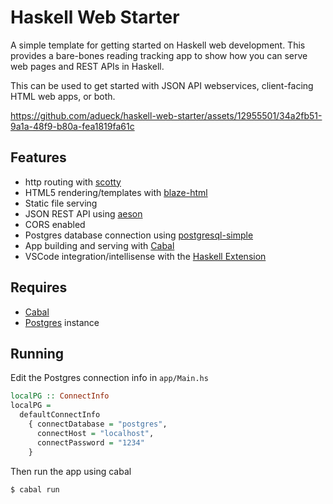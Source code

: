 # Haskell Web Starter

A simple template for getting started on Haskell web development. This provides a bare-bones reading tracking app to show how you can serve web pages and REST APIs in Haskell.

This can be used to get started with JSON API webservices, client-facing HTML web apps, or both.

https://github.com/adueck/haskell-web-starter/assets/12955501/34a2fb51-9a1a-48f9-b80a-fea1819fa61c

## Features

- http routing with [scotty](https://hackage.haskell.org/package/scotty)
- HTML5 rendering/templates with [blaze-html](https://hackage.haskell.org/package/blaze-html)
- Static file serving
- JSON REST API using [aeson](https://hackage.haskell.org/package/aeson)
- CORS enabled
- Postgres database connection using [postgresql-simple](https://hackage.haskell.org/package/postgresql-simple)
- App building and serving with [Cabal](https://hackage.haskell.org/package/Cabal)
- VSCode integration/intellisense with the [Haskell Extension](https://marketplace.visualstudio.com/items?itemName=haskell.haskell)

## Requires

- [Cabal](https://hackage.haskell.org/package/Cabal)
- [Postgres](https://www.postgresql.org/) instance

## Running

Edit the Postgres connection info in `app/Main.hs`

```hs
localPG :: ConnectInfo
localPG =
  defaultConnectInfo
    { connectDatabase = "postgres",
      connectHost = "localhost",
      connectPassword = "1234"
    }
```

Then run the app using cabal

```bash
$ cabal run
```
